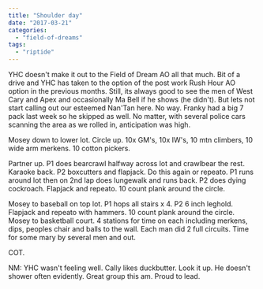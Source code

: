 ```yaml
---
title: "Shoulder day"
date: "2017-03-21"
categories: 
  - "field-of-dreams"
tags: 
  - "riptide"
---
```


YHC doesn't make it out to the Field of Dream AO all that much. Bit of a drive and YHC has taken to the option of the post work Rush Hour AO option in the previous months. Still, its always good to see the men of West Cary and Apex and occasionally Ma Bell if he shows (he didn't). But lets not start calling out our esteemed Nan'Tan here. No way. Franky had a big 7 pack last week so he skipped as well. No matter, with several police cars scanning the area as we rolled in, anticipation was high.

Mosey down to lower lot. Circle up. 10x GM's, 10x IW's, 10 mtn climbers, 10 wide arm merkens. 10 cotton pickers.

Partner up. P1 does bearcrawl halfway across lot and crawlbear the rest. Karaoke back. P2 boxcutters and flapjack. Do this again or repeato. P1 runs around lot then on 2nd lap does lungewalk and runs back. P2 does dying cockroach. Flapjack and repeato. 10 count plank around the circle.

Mosey to baseball on top lot. P1 hops all stairs x 4. P2 6 inch leghold. Flapjack and repeato with hammers. 10 count plank around the circle. Mosey to basketball court. 4 stations for time on each including merkens, dips, peoples chair and balls to the wall. Each man did 2 full circuits. Time for some mary by several men and out.

COT.

NM: YHC wasn't feeling well. Cally likes duckbutter. Look it up. He doesn't shower often evidently. Great group this am. Proud to lead.
